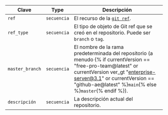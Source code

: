 | Clave           | Type        | Descripción                                                                                                                                                                                                                                   |
| --------------- | ----------- | --------------------------------------------------------------------------------------------------------------------------------------------------------------------------------------------------------------------------------------------- |
| `ref`           | `secuencia` | El recurso de la [`git ref`](/rest/reference/git#get-a-reference).                                                                                                                                                                            |
| `ref_type`      | `secuencia` | El tipo de objeto de Git ref que se creó en el repositorio. Puede ser `branch` o `tag`.                                                                                                                                                       |
| `master_branch` | `secuencia` | El nombre de la rama predeterminada del repositorio (a menudo {% if currentVersion == "free-pro-team@latest" or currentVersion ver_gt "enterprise-server@3.1" or currentVersion == "github-ae@latest" %}`main`{% else %}`master`{% endif %}). |
| `descripción`   | `secuencia` | La descripción actual del repositorio.                                                                                                                                                                                                        |
